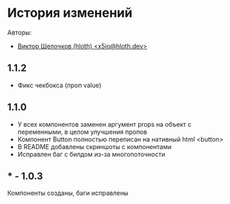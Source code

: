 # История изменений

Авторы:
- [Виктор Щелочков (hloth) \<x5io@hloth.dev\>](https://github.com/VityaSchel)

## 1.1.2

- Фикс чекбокса (проп value)

## 1.1.0

- У всех компонентов заменен аргумент props на объект с переменными, в целом улучшения пропов
- Компонент Button полностью переписан на нативный html \<button\> 
- В README добавлены скриншоты с компонентами
- Исправлен баг с билдом из-за многопоточности

## * - 1.0.3

Компоненты созданы, баги исправлены

